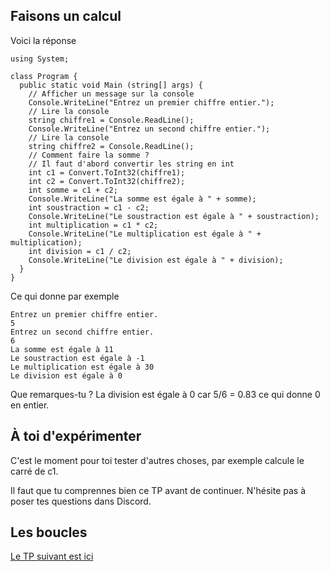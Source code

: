 ## Faisons un calcul

Voici la réponse

```
using System;

class Program {
  public static void Main (string[] args) {
    // Afficher un message sur la console
    Console.WriteLine("Entrez un premier chiffre entier.");
    // Lire la console
    string chiffre1 = Console.ReadLine();
    Console.WriteLine("Entrez un second chiffre entier.");
    // Lire la console
    string chiffre2 = Console.ReadLine();
    // Comment faire la somme ?
    // Il faut d'abord convertir les string en int
    int c1 = Convert.ToInt32(chiffre1);
    int c2 = Convert.ToInt32(chiffre2);
    int somme = c1 + c2;
    Console.WriteLine("La somme est égale à " + somme);
    int soustraction = c1 - c2;
    Console.WriteLine("Le soustraction est égale à " + soustraction);
    int multiplication = c1 * c2;
    Console.WriteLine("Le multiplication est égale à " + multiplication);
    int division = c1 / c2;
    Console.WriteLine("Le division est égale à " + division);
  }
}
```
Ce qui donne par exemple
```
Entrez un premier chiffre entier.
5
Entrez un second chiffre entier.
6
La somme est égale à 11
Le soustraction est égale à -1
Le multiplication est égale à 30
Le division est égale à 0
```

Que remarques-tu ? La division est égale à 0 car 5/6 = 0.83 ce qui donne 0 en entier.

## À toi d'expérimenter

C'est le moment pour toi tester d'autres choses, par exemple calcule le carré de c1.

Il faut que tu comprennes bien ce TP avant de continuer. N'hésite pas à poser tes questions dans Discord.

## Les boucles

[Le TP suivant est ici](../04-TP.md)
